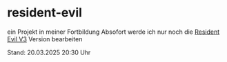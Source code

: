 # resident-evil
ein Projekt in meiner Fortbildung
Absofort werde ich nur noch die <a href="https://github.com/Vickyistda2003w/resident-evil-v3">Resident Evil V3</a> Version bearbeiten

Stand: 20.03.2025 20:30 Uhr
